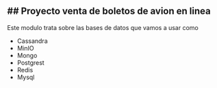 ## ## Proyecto venta de boletos de avion en linea

Este modulo trata sobre las bases de datos que vamos a usar como
- Cassandra
- MinIO
- Mongo
- Postgrest
- Redis
- Mysql
